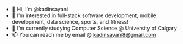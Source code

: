 - 👋 Hi, I’m @kadinsayani
- 👀 I’m interested in full-stack software development, mobile development, data science, sports, and fitness!
- 🌱 I’m currently studying Computer Science @ University of Calgary
- 📫 You can reach me by email @ kadinsayani8@gmail.com

<!---
kadinsayani/kadinsayani is a ✨ special ✨ repository because its `README.md` (this file) appears on your GitHub profile.
You can click the Preview link to take a look at your changes.
--->
